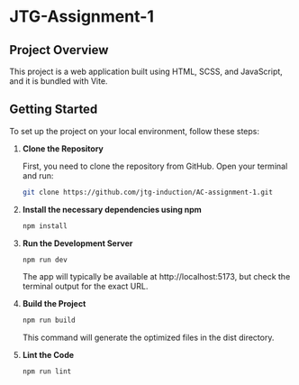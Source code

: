 # JTG-Assignment-1

## Project Overview

This project is a web application built using HTML, SCSS, and JavaScript, and it is bundled with Vite.

## Getting Started

To set up the project on your local environment, follow these steps:

1. **Clone the Repository**

   First, you need to clone the repository from GitHub. Open your terminal and run:

   ```bash
   git clone https://github.com/jtg-induction/AC-assignment-1.git
   ```


2. **Install the necessary dependencies using npm**

   ```bash
   npm install
   ```

3. **Run the Development Server**

   ```bash
   npm run dev
   ```

   The app will typically be available at http://localhost:5173, but check the      terminal output for the exact URL.

4. **Build the Project**

   ```bash
   npm run build
   ```

   This command will generate the optimized files in the dist directory.

5. **Lint the Code**
   ```bash
   npm run lint
   ```